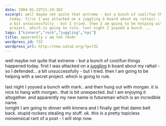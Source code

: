 ```yaml
---
date: 2004-01-22T21:19:36Z
excerpt: well maybe not quite that extreme - but a bunch of cool/fun things happened
  today. first I was attacked on a juggling b board about my rattail - so I defended...
  a bit unsuccessfully - but I tried. then I am going to be helping with a secret
  project. which is going to rule. last night I yoyoed a bunch ...
tags: ["kinnera","rock","juggling","nyc"]
title: apparently i am teh r0x0r
wordpress_id: 732
wordpress_url: http://new.nata2.org/?p=732
---
```


well maybe not quite that extreme - but a bunch of cool/fun things happened today. first I was attacked on a <a href="http://pub72.ezboard.com/fnycjugglingfrm4.showMessage?topicID=384.topic">juggling</a> b board about my rattail - so I defended... a bit unsuccessfully - but I tried. then I am going to be helping with a secret project. which is going to rule. <br/><br/>last night I yoyoed a bunch with mark.. and then hung out with morgan. it is nice to hang with morgan.. that is bit unexpected. but I am enjoying it altogether. and apparently my new name is futureman which is an incredible name. <br/>tonight I am going to dinner with kinnera and I finally get that damn belt back. stupid rockers stealing my stuff. ok. this is a pretty topicless nonsensical rant of a post - I will stop now. 
